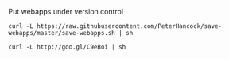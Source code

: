 Put webapps under version control

    curl -L https://raw.githubusercontent.com/PeterHancock/save-webapps/master/save-webapps.sh | sh
    
    curl -L http://goo.gl/C9eBoi | sh
